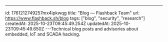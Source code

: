 ---
id: 1761212749257mx4ipkwqg
title: "Blog — Flashback Team"
url: https://www.flashback.sh/blog
tags: ["blog", "security", "research"]
createdAt: 2025-10-23T09:45:49.254Z
updatedAt: 2025-10-23T09:45:49.650Z
---Technical blog posts and advisories about embedded, IoT and SCADA hacking.
